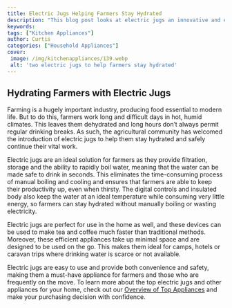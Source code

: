 ```yaml
---
title: Electric Jugs Helping Farmers Stay Hydrated
description: "This blog post looks at electric jugs an innovative and efficient way to help farmers stay hydrated Learn about the many benefits these jugs offer plus how to use them for maximum gains for farmers"
keywords: 
tags: ["Kitchen Appliances"]
author: Curtis
categories: ["Household Appliances"]
cover: 
 image: /img/kitchenappliances/139.webp
 alt: 'two electric jugs to help farmers stay hydrated'
---
```

## Hydrating Farmers with Electric Jugs

Farming is a hugely important industry, producing food essential to modern life. But to do this, farmers work long and difficult days in hot, humid climates. This leaves them dehydrated and long hours don’t always permit regular drinking breaks. As such, the agricultural community has welcomed the introduction of electric jugs to help them stay hydrated and safely continue their vital work.

Electric jugs are an ideal solution for farmers as they provide filtration, storage and the ability to rapidly boil water, meaning that the water can be made safe to drink in seconds. This eliminates the time-consuming process of manual boiling and cooling and ensures that farmers are able to keep their productivity up, even when thirsty. The digital controls and insulated body also keep the water at an ideal temperature while consuming very little energy, so farmers can stay hydrated without manually boiling or wasting electricity.

Electric jugs are perfect for use in the home as well, and these devices can be used to make tea and coffee much faster than traditional methods. Moreover, these efficient appliances take up minimal space and are designed to be used on the go. This makes them ideal for camps, hotels or caravan trips where drinking water is scarce or not available.

Electric jugs are easy to use and provide both convenience and safety, making them a must-have appliance for farmers and those who are frequently on the move. To learn more about the top electric jugs and other appliances for your home, check out our [Overview of Top Appliances](./pages/appliance-overview) and make your purchasing decision with confidence.
